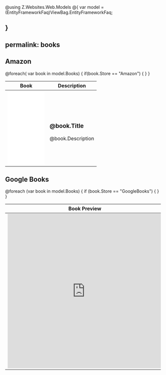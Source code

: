 @using Z.Websites.Web.Models
@{
    var model = (EntityFrameworkFaq)ViewBag.EntityFrameworkFaq;

}
---
permalink: books
---

<h2>Amazon</h2>

<table>
	<thead>
		<tr>
			<th>Book</th>
			<th>Description</th>
		</tr>
	</thead>
	<tbody>
	@foreach( var book in model.Books)
    {
        if(book.Store == "Amazon")
        { 
		<tr>
			<td>
				<iframe style="width:120px;height:240px;" marginwidth="0" marginheight="0" scrolling="no" frameborder="0" src="//ws-na.amazon-adsystem.com/widgets/q?ServiceVersion=20070822&OneJS=1&Operation=GetAdHtml&MarketPlace=US&source=ac&ref=qf_sp_asin_til&ad_type=product_link&tracking_id=zzzprojects-20&marketplace=amazon&region=US&placement=@book.ID&asins=@book.ID&linkId=b2d26d428e2e7febce718b43cdb7e867&show_border=true&link_opens_in_new_window=true&price_color=333333&title_color=cc0000&bg_color=ffffff"></iframe>
			</td>
			<td>
				<h3>@book.Title</h3>
				@book.Description
			</td>
		</tr>
        }
    } 		
	</tbody>
</table>

<h2>Google Books</h2>

<table>
	<thead>
		<tr>
			<th>Book Preview</th>
			<th>Description</th>
		</tr>
	</thead>
    <tbody>
        @foreach (var book in model.Books)
        {
            if (book.Store == "GoogleBooks")
            {
            <tr>
                <td>
                    <iframe frameborder="0" scrolling="no" style="border:0px" src="https://books.google.com.pk/books?id=@book.ID&lpg=PP1&pg=PP1&output=embed" width="500" height="500"></iframe>
                </td>
                <td>
                    <h3>@book.Title</h3>
                    @book.Description
                </td>
            </tr>
            }
        }
    </tbody>
</table>